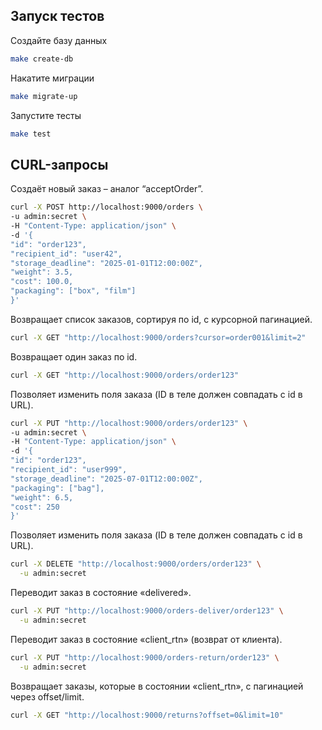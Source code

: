 ## Запуск тестов
Создайте базу данных 
```bash
make create-db
```
Накатите миграции
```bash
make migrate-up
```
Запустите тесты 
```bash
make test
```

## CURL-запросы

Создаёт новый заказ – аналог “acceptOrder”.
```bash
curl -X POST http://localhost:9000/orders \
-u admin:secret \
-H "Content-Type: application/json" \
-d '{
"id": "order123",
"recipient_id": "user42",
"storage_deadline": "2025-01-01T12:00:00Z",
"weight": 3.5,
"cost": 100.0,
"packaging": ["box", "film"]
}'
```

Возвращает список заказов, сортируя по id, с курсорной пагинацией.
```bash
curl -X GET "http://localhost:9000/orders?cursor=order001&limit=2"
```

Возвращает один заказ по id.
```bash
curl -X GET "http://localhost:9000/orders/order123"
```

Позволяет изменить поля заказа (ID в теле должен совпадать с id в URL).
```bash
curl -X PUT "http://localhost:9000/orders/order123" \
-u admin:secret \
-H "Content-Type: application/json" \
-d '{
"id": "order123",
"recipient_id": "user999",
"storage_deadline": "2025-07-01T12:00:00Z",
"packaging": ["bag"],
"weight": 6.5,
"cost": 250
}'
```

Позволяет изменить поля заказа (ID в теле должен совпадать с id в URL).

```bash
curl -X DELETE "http://localhost:9000/orders/order123" \
  -u admin:secret
```

Переводит заказ в состояние «delivered».
```bash
curl -X PUT "http://localhost:9000/orders-deliver/order123" \
  -u admin:secret
```

Переводит заказ в состояние «client_rtn» (возврат от клиента).

```bash
curl -X PUT "http://localhost:9000/orders-return/order123" \
  -u admin:secret
```

Возвращает заказы, которые в состоянии «client_rtn», с пагинацией через offset/limit.

```bash
curl -X GET "http://localhost:9000/returns?offset=0&limit=10"
```
